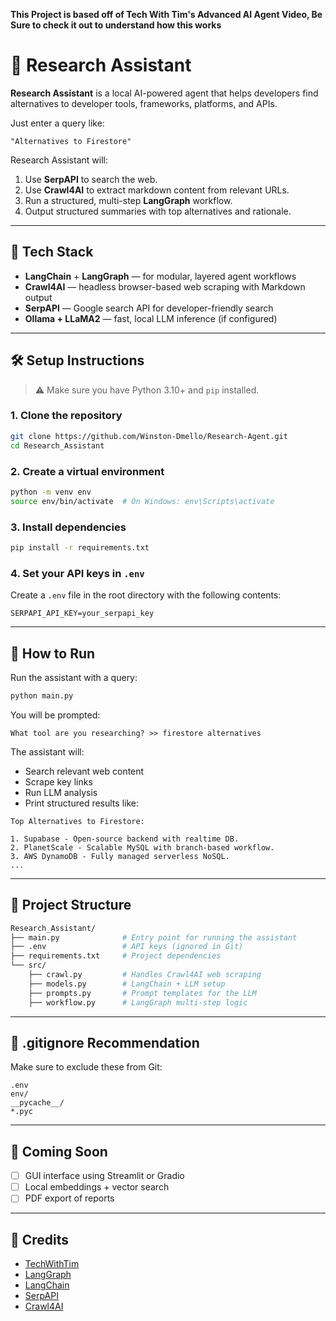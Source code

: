 **This Project is based off of Tech With Tim's Advanced AI Agent Video, Be Sure to check it out to understand how this works**

# 🤖 Research Assistant

**Research Assistant** is a local AI-powered agent that helps developers find alternatives to developer tools, frameworks, platforms, and APIs.

Just enter a query like:

```
"Alternatives to Firestore"
```

Research Assistant will:
1. Use **SerpAPI** to search the web.
2. Use **Crawl4AI** to extract markdown content from relevant URLs.
3. Run a structured, multi-step **LangGraph** workflow.
4. Output structured summaries with top alternatives and rationale.

---

## 🧠 Tech Stack

- **LangChain** + **LangGraph** — for modular, layered agent workflows
- **Crawl4AI** — headless browser-based web scraping with Markdown output
- **SerpAPI** — Google search API for developer-friendly search
- **Ollama + LLaMA2** — fast, local LLM inference (if configured)

---

## 🛠️ Setup Instructions

> ⚠️ Make sure you have Python 3.10+ and `pip` installed.

### 1. Clone the repository

```bash
git clone https://github.com/Winston-Dmello/Research-Agent.git
cd Research_Assistant
```

### 2. Create a virtual environment

```bash
python -m venv env
source env/bin/activate  # On Windows: env\Scripts\activate
```

### 3. Install dependencies

```bash
pip install -r requirements.txt
```

### 4. Set your API keys in `.env`

Create a `.env` file in the root directory with the following contents:

```env
SERPAPI_API_KEY=your_serpapi_key
```

---

## 🚀 How to Run

Run the assistant with a query:

```bash
python main.py
```

You will be prompted:

```text
What tool are you researching? >> firestore alternatives
```

The assistant will:
- Search relevant web content
- Scrape key links
- Run LLM analysis
- Print structured results like:

```
Top Alternatives to Firestore:

1. Supabase - Open-source backend with realtime DB.
2. PlanetScale - Scalable MySQL with branch-based workflow.
3. AWS DynamoDB - Fully managed serverless NoSQL.
...
```

---

## 📂 Project Structure

```bash
Research_Assistant/
├── main.py              # Entry point for running the assistant
├── .env                 # API keys (ignored in Git)
├── requirements.txt     # Project dependencies
└── src/
    ├── crawl.py         # Handles Crawl4AI web scraping
    ├── models.py        # LangChain + LLM setup
    ├── prompts.py       # Prompt templates for the LLM
    ├── workflow.py      # LangGraph multi-step logic
```

---

## 🔐 .gitignore Recommendation

Make sure to exclude these from Git:

```gitignore
.env
env/
__pycache__/
*.pyc
```

---

## 🧪 Coming Soon

- [ ] GUI interface using Streamlit or Gradio
- [ ] Local embeddings + vector search
- [ ] PDF export of reports

---

## 🙌 Credits
- [TechWithTim](https://youtu.be/xekw62yQu14?si=Fi4BMXRMikdn8fqZ)
- [LangGraph](https://github.com/langchain-ai/langgraph)
- [LangChain](https://python.langchain.com/)
- [SerpAPI](https://serpapi.com/)
- [Crawl4AI](https://github.com/KnowledgeGPT/crawl4ai)
